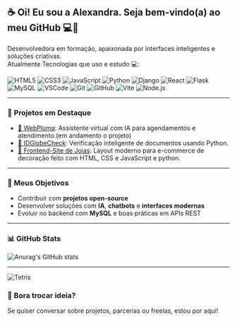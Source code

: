 ## ☕ Oi! Eu sou a Alexandra. Seja bem-vindo(a) ao meu GitHub 💻🖤

Desenvolvedora em formação, apaixonada por interfaces inteligentes e soluções criativas.  
Atualmente Tecnologias que uso e estudo 💻:

![HTML5](https://img.shields.io/badge/-HTML5-E34F26?style=flat&logo=html5&logoColor=fff)
![CSS3](https://img.shields.io/badge/-CSS3-1572B6?style=flat&logo=css3)
![JavaScript](https://img.shields.io/badge/-JavaScript-F7DF1E?style=flat&logo=javascript&logoColor=000)
![Python](https://img.shields.io/badge/-Python-3776AB?style=flat&logo=python&logoColor=fff)
![Django](https://img.shields.io/badge/-Django-092E20?style=flat&logo=django&logoColor=fff)
![React](https://img.shields.io/badge/-React-61DAFB?style=flat&logo=react&logoColor=000)
![Flask](https://img.shields.io/badge/-Flask-000000?style=flat&logo=flask&logoColor=fff)
![MySQL](https://img.shields.io/badge/-MySQL-4479A1?style=flat&logo=mysql&logoColor=fff)
![VSCode](https://img.shields.io/badge/-VSCode-0078D7?style=flat&logo=visual-studio-code&logoColor=fff)
![Git](https://img.shields.io/badge/-Git-F05032?style=flat&logo=git&logoColor=fff)
![GitHub](https://img.shields.io/badge/-GitHub-181717?style=flat&logo=github)
![Vite](https://img.shields.io/badge/-Vite-646CFF?style=flat&logo=vite&logoColor=fff)
![Node.js](https://img.shields.io/badge/-Node.js-339933?style=flat&logo=node.js&logoColor=fff)

---

### 🚀 Projetos em Destaque

- [🔗 WebPluma](https://github.com/AlexadraCampos/pluma): Assistente virtual com IA para agendamentos e atendimento.(em andamento o projeto)
- [🔗 IDGlobeCheck](https://github.com/AlexadraCampos/IDGlobeCheck): Verificação inteligente de documentos usando Python.
- [🔗 Frontend-Site de Joias](https://github.com/AlexadraCampos/Ponto-_de-_Luxo): Layout moderno para e-commerce de decoração feito com HTML, CSS e JavaScript e python.


---

### 🎯 Meus Objetivos

- Contribuir com **projetos open-source**
- Desenvolver soluções com **IA**, **chatbots** e **interfaces modernas**
- Evoluir no backend com **MySQL** e boas práticas em APIs REST

---

### 📊 GitHub Stats

![Anurag's GitHub stats](https://github-readme-stats.vercel.app/api?username=AlexadraCampos&show_icons=true&theme=dracula)

---

![Tetris](https://media2.giphy.com/media/v1.Y2lkPTc5MGI3NjExYTQ4ZjV1ODZmNHliOTY2bDM4bWxneTh4dzFtMGk5enRuZDg5M2NreSZlcD12MV9pbnRlcm5hbF9naWZfYnlfaWQmY3Q9Zw/dbb8SIhBhflLi/giphy.gif)

### 🤝 Bora trocar ideia?

Se quiser conversar sobre projetos, parcerias ou freelas, estou por aqui!
